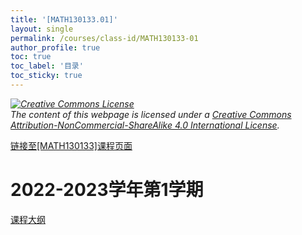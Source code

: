 ```yaml
---
title: '[MATH130133.01]'
layout: single
permalink: /courses/class-id/MATH130133-01
author_profile: true
toc: true
toc_label: '目录'
toc_sticky: true
---
```


<div class='notice--warning'>
<p><i><a rel='license' href='http://creativecommons.org/licenses/by-nc-sa/4.0/'><img alt='Creative Commons License' style='border-width:0' src='https://i.creativecommons.org/l/by-nc-sa/4.0/88x31.png' /></a><br /> The content of this webpage is licensed under a <a rel='license' href='http://creativecommons.org/licenses/by-nc-sa/4.0/'>Creative Commons Attribution-NonCommercial-ShareAlike 4.0 International License</a>.</i></p>
</div>

<a href='https://fdu-math.github.io/courses/MATH130133'>链接至[MATH130133]课程页面<a>

# 2022-2023学年第1学期

<a href='https://fdu-math.github.io/assets/docs/courses/MATH130133.01-2022-2023-1 (Encrypted).pdf'>课程大纲</a>